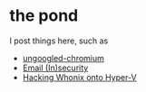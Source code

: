 # the pond
I post things here, such as

* [ungoogled-chromium](https://qua3k.github.io/ungoogled/)
* [Email (In)security](https://qua3k.github.io/security/email/)
* [Hacking Whonix onto Hyper-V](https://qua3k.github.io/guides/whonix/)
